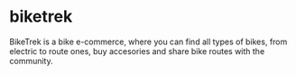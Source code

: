 # biketrek
BikeTrek is a bike e-commerce, where you can find all types of bikes, from electric to route ones, buy accesories and share bike routes with the community.
